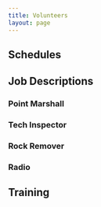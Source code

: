 ```yaml
---
title: Volunteers
layout: page
---
```


## Schedules

## Job Descriptions

### Point Marshall

###  Tech Inspector

### Rock Remover

### Radio


## Training
